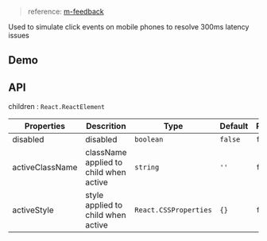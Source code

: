 > reference: [m-feedback](https://github.com/react-component/m-feedback)

Used to simulate click events on mobile phones to resolve 300ms latency issues

## Demo

## API

children : `React.ReactElement`

| Properties      | Descrition                             | Type                  | Default | Required |
| --------------- | -------------------------------------- | --------------------- | ------- | -------- |
| disabled        | disabled                               | `boolean`             | `false` | `false`  |
| activeClassName | className applied to child when active | `string`              | `''`    | `false`  |
| activeStyle     | style applied to child when active     | `React.CSSProperties` | `{}`    | `false`  |
